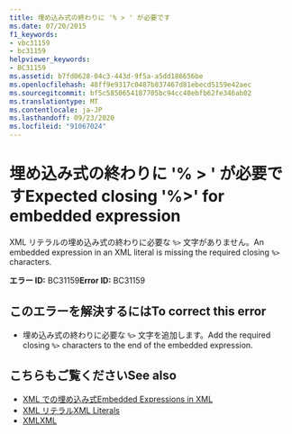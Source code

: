 ```yaml
---
title: 埋め込み式の終わりに '% > ' が必要です
ms.date: 07/20/2015
f1_keywords:
- vbc31159
- bc31159
helpviewer_keywords:
- BC31159
ms.assetid: b7fd0628-04c3-443d-9f5a-a5dd186656be
ms.openlocfilehash: 48ff9e9317c0487b837467d81ebecd5159e42aec
ms.sourcegitcommit: bf5c5850654187705bc94cc40ebfb62fe346ab02
ms.translationtype: MT
ms.contentlocale: ja-JP
ms.lasthandoff: 09/23/2020
ms.locfileid: "91067024"
---
```

# <a name="expected-closing--for-embedded-expression"></a><span data-ttu-id="73f5b-102">埋め込み式の終わりに '% > ' が必要です</span><span class="sxs-lookup"><span data-stu-id="73f5b-102">Expected closing '%>' for embedded expression</span></span>

<span data-ttu-id="73f5b-103">XML リテラルの埋め込み式の終わりに必要な `%>` 文字がありません。</span><span class="sxs-lookup"><span data-stu-id="73f5b-103">An embedded expression in an XML literal is missing the required closing `%>` characters.</span></span>  
  
 <span data-ttu-id="73f5b-104">**エラー ID:** BC31159</span><span class="sxs-lookup"><span data-stu-id="73f5b-104">**Error ID:** BC31159</span></span>  
  
## <a name="to-correct-this-error"></a><span data-ttu-id="73f5b-105">このエラーを解決するには</span><span class="sxs-lookup"><span data-stu-id="73f5b-105">To correct this error</span></span>  
  
- <span data-ttu-id="73f5b-106">埋め込み式の終わりに必要な `%>` 文字を追加します。</span><span class="sxs-lookup"><span data-stu-id="73f5b-106">Add the required closing `%>` characters to the end of the embedded expression.</span></span>  
  
## <a name="see-also"></a><span data-ttu-id="73f5b-107">こちらもご覧ください</span><span class="sxs-lookup"><span data-stu-id="73f5b-107">See also</span></span>

- [<span data-ttu-id="73f5b-108">XML での埋め込み式</span><span class="sxs-lookup"><span data-stu-id="73f5b-108">Embedded Expressions in XML</span></span>](../programming-guide/language-features/xml/embedded-expressions-in-xml.md)
- [<span data-ttu-id="73f5b-109">XML リテラル</span><span class="sxs-lookup"><span data-stu-id="73f5b-109">XML Literals</span></span>](../language-reference/xml-literals/index.md)
- [<span data-ttu-id="73f5b-110">XML</span><span class="sxs-lookup"><span data-stu-id="73f5b-110">XML</span></span>](../programming-guide/language-features/xml/index.md)
